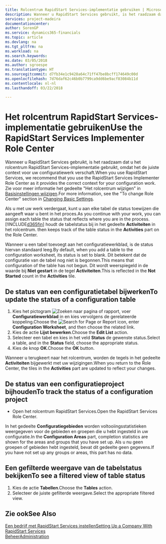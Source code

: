 ```yaml
---
title: Rolcentrum RapidStart Services-implementatie gebruiken | Microsoft Docs
description: Wanneer u RapidStart Services gebruikt, is het raadzaam dat u uw werk traceert en het rolcentrum RapidStart Services-implementatie gebruikt, omdat het de juiste context voor uw configuratiewerk verschaft.
services: project-madeira
documentationcenter: 
author: SorenGP
ms.service: dynamics365-financials
ms.topic: article
ms.devlang: na
ms.tgt_pltfrm: na
ms.workload: na
ms.search.keywords: 
ms.date: 03/05/2018
ms.author: sgroespe
ms.translationtype: HT
ms.sourcegitcommit: d7fb34e1c9428a64c71ff47be8bcff174649c00d
ms.openlocfilehash: 7d76daf62c46b0b7799ca9dd6be9acf83084b11d
ms.contentlocale: nl-nl
ms.lasthandoff: 03/22/2018

---
```

# <a name="use-the-rapidstart-services-implementer-role-center"></a><span data-ttu-id="31a96-103">Het rolcentrum RapidStart Services-implementatie gebruiken</span><span class="sxs-lookup"><span data-stu-id="31a96-103">Use the RapidStart Services Implementer Role Center</span></span>
<span data-ttu-id="31a96-104">Wanneer u RapidStart Services gebruikt, is het raadzaam dat u het rolcentrum RapidStart Services-implementatie gebruikt, omdat het de juiste context voor uw configuratiewerk verschaft.</span><span class="sxs-lookup"><span data-stu-id="31a96-104">When you use RapidStart Services, we recommend that you use the RapidStart Services Implementer Role Center as it provides the correct context for your configuration work.</span></span> <span data-ttu-id="31a96-105">Zie voor meer informatie het gedeelte "Het rolcentrum wijzigen" in [Basisinstellingen wijzigen](ui-change-basic-settings.md).</span><span class="sxs-lookup"><span data-stu-id="31a96-105">For more information, see the "To change Role Center" section in [Changing Basic Settings](ui-change-basic-settings.md).</span></span>

<span data-ttu-id="31a96-106">Als u met uw werk verdergaat, kunt u aan elke tabel de status toewijzen die aangeeft waar u bent in het proces.</span><span class="sxs-lookup"><span data-stu-id="31a96-106">As you continue with your work, you can assign each table the status that reflects where you are in the process.</span></span> [!INCLUDE[d365fin](includes/d365fin_md.md)]<span data-ttu-id="31a96-107"> houdt de tabelstatus bij in het gedeelte **Activiteiten** in het rolcentrum.</span><span class="sxs-lookup"><span data-stu-id="31a96-107"> then keeps track of the table status in the **Activities** part on the Role Center.</span></span>  

<span data-ttu-id="31a96-108">Wanneer u een tabel toevoegt aan het configuratiewerkblad, is de status hiervan standaard leeg.</span><span class="sxs-lookup"><span data-stu-id="31a96-108">By default, when you add a table to the configuration worksheet, its status is set to blank.</span></span> <span data-ttu-id="31a96-109">Dit betekent dat de configuratie van de tabel nog niet is begonnen.</span><span class="sxs-lookup"><span data-stu-id="31a96-109">This means that configuration of the table has not begun.</span></span> <span data-ttu-id="31a96-110">Dit wordt weerspiegeld in de waarde bij **Niet gestart** in de tegel **Activiteiten**.</span><span class="sxs-lookup"><span data-stu-id="31a96-110">This is reflected in the **Not Started** count in the **Activities** tile.</span></span>  

## <a name="to-update-the-status-of-a-configuration-table"></a><span data-ttu-id="31a96-111">De status van een configuratietabel bijwerken</span><span class="sxs-lookup"><span data-stu-id="31a96-111">To update the status of a configuration table</span></span>  
1.  <span data-ttu-id="31a96-112">Kies het pictogram ![Zoeken naar pagina of rapport](media/ui-search/search_small.png "pictogram Zoeken naar pagina of rapport"), voer **Configuratiewerkblad** in en kies vervolgens de gerelateerde koppeling.</span><span class="sxs-lookup"><span data-stu-id="31a96-112">Choose the ![Search for Page or Report](media/ui-search/search_small.png "Search for Page or Report icon") icon, enter **Configuration Worksheet**, and then choose the related link.</span></span>  
2.  <span data-ttu-id="31a96-113">Kies de actie **Lijst bewerken**.</span><span class="sxs-lookup"><span data-stu-id="31a96-113">Choose the **Edit List** action.</span></span>  
3.  <span data-ttu-id="31a96-114">Selecteer een tabel en kies in het veld **Status** de gewenste status.</span><span class="sxs-lookup"><span data-stu-id="31a96-114">Select a table, and in the **Status** field, choose the appropriate status.</span></span>  
4.  <span data-ttu-id="31a96-115">Kies de knop **OK**.</span><span class="sxs-lookup"><span data-stu-id="31a96-115">Choose the **OK** button.</span></span>  

<span data-ttu-id="31a96-116">Wanneer u terugkeert naar het rolcentrum, worden de tegels in het gedeelte **Activiteiten** bijgewerkt met uw wijzigingen.</span><span class="sxs-lookup"><span data-stu-id="31a96-116">When you return to the Role Center, the tiles in the **Activities** part are updated to reflect your changes.</span></span>  

## <a name="to-track-the-status-of-a-configuration-project"></a><span data-ttu-id="31a96-117">De status van een configuratieproject bijhouden</span><span class="sxs-lookup"><span data-stu-id="31a96-117">To track the status of a configuration project</span></span>  
- <span data-ttu-id="31a96-118">Open het rolcentrum RapidStart Services.</span><span class="sxs-lookup"><span data-stu-id="31a96-118">Open the RapidStart Services Role Center.</span></span>  

<span data-ttu-id="31a96-119">In het gedeelte **Configuratiegebieden** worden voltooiingsstatistieken weergegeven voor de gebieden en groepen die u hebt ingesteld in uw configuratie.</span><span class="sxs-lookup"><span data-stu-id="31a96-119">In the **Configuration Areas** part, completion statistics are shown for the areas and groups that you have set up.</span></span> <span data-ttu-id="31a96-120">Als u nu geen groepen of gebieden hebt ingesteld, bevat dit gedeelte geen gegevens.</span><span class="sxs-lookup"><span data-stu-id="31a96-120">If you have not set up any groups or areas, this part has no data.</span></span>  

## <a name="to-see-a-filtered-view-of-table-status"></a><span data-ttu-id="31a96-121">Een gefilterde weergave van de tabelstatus bekijken</span><span class="sxs-lookup"><span data-stu-id="31a96-121">To see a filtered view of table status</span></span>  
1. <span data-ttu-id="31a96-122">Kies de actie **Tabellen**.</span><span class="sxs-lookup"><span data-stu-id="31a96-122">Choose the **Tables** action.</span></span>  
2. <span data-ttu-id="31a96-123">Selecteer de juiste gefilterde weergave.</span><span class="sxs-lookup"><span data-stu-id="31a96-123">Select the appropriate filtered view.</span></span>  

## <a name="see-also"></a><span data-ttu-id="31a96-124">Zie ook</span><span class="sxs-lookup"><span data-stu-id="31a96-124">See Also</span></span>  
[<span data-ttu-id="31a96-125">Een bedrijf met RapidStart Services instellen</span><span class="sxs-lookup"><span data-stu-id="31a96-125">Setting Up a Company With RapidStart Services</span></span>](admin-set-up-a-company-with-rapidstart.md)  
[<span data-ttu-id="31a96-126">Beheer</span><span class="sxs-lookup"><span data-stu-id="31a96-126">Administration</span></span>](admin-setup-and-administration.md)

